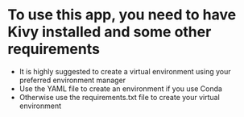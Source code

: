 # To use this app, you need to have Kivy installed and some other requirements

* It is highly suggested to create a virtual environment using your preferred environment manager
* Use the YAML file to create an environment if you use Conda
* Otherwise use the requirements.txt file to create your virtual environment